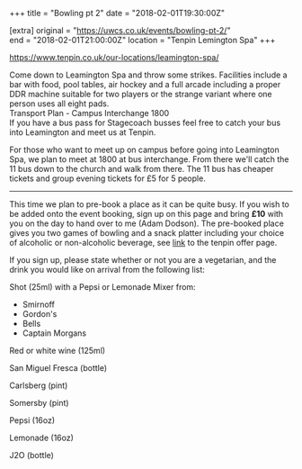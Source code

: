 +++
title = "Bowling pt 2"
date = "2018-02-01T19:30:00Z"

[extra]
original = "https://uwcs.co.uk/events/bowling-pt-2/"    
end = "2018-02-01T21:00:00Z"
location = "Tenpin Lemington Spa"
+++

<https://www.tenpin.co.uk/our-locations/leamington-spa/>  

Come down to Leamington Spa and throw some strikes. Facilities include a bar with food, pool tables, air hockey and a full arcade including a proper DDR machine suitable for two players or the strange variant where one person uses all eight pads.  
Transport Plan - Campus Interchange 1800  
If you have a bus pass for Stagecoach busses feel free to catch your bus into Leamington and meet us at Tenpin.

For those who want to meet up on campus before going into Leamington Spa, we plan to meet at 1800 at bus interchange. From there we'll catch the 11 bus down to the church and walk from there. The 11 bus has cheaper tickets and group evening tickets for £5 for 5 people. 

-----

This time we plan to pre-book a place as it can be quite busy. If you wish to be added onto the event booking, sign up on this page and bring **£10** with you on the day to hand over to me (Adam Dodson). The pre-booked place gives you two games of bowling and a snack platter including your choice of alcoholic or non-alcoholic beverage, see [link](https://www.tenpin.co.uk/offers/bowling-offers/%C2%A310-thursdays/) to the tenpin offer page. 

If you sign up, please state whether or not you are a vegetarian, and the drink you would like on arrival from the following list:

Shot (25ml) with a Pepsi or Lemonade Mixer from:

  - Smirnoff  
  - Gordon's  
  - Bells  
  - Captain Morgans  

Red or white wine (125ml)

San Miguel Fresca (bottle)

Carlsberg (pint)

Somersby (pint)

Pepsi (16oz)

Lemonade (16oz)

J2O (bottle)

